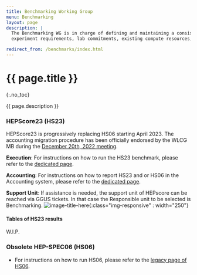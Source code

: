 ```yaml
---
title: Benchmarking Working Group
menu: Benchmarking
layout: page
description: |
  The Benchmarking WG is in charge of defining and maintaining a consistent and reproducible CPU benchmark to describe
  experiment requirements, lab commitments, existing compute resources, as well as procurements of new hardware.

redirect_from: /benchmarks/index.html
---
```


# {{ page.title }}
{:.no_toc}

{{ page.description }}


### HEPScore23 (HS23)

HEPScore23 is progressively replacing HS06 starting April 2023. 
The accounting migration procedure has been officially endorsed by the WLCG MB during the [December 20th, 2022 meeting](https://wlcg-docs.web.cern.ch/boards/MB/Minutes/2022/MB-Minutes-20221220-2.pdf).  

**Execution**: For instructions on how to run the HS23 benchmark, please refer to the [dedicated page](/benchmarking/how_to_run_HS23.html). 

**Accounting**: For instructions on how to report HS23 and or HS06 in the Accounting system, please refer to the [dedicated page](/benchmarking/accounting_migration.html). 

**Support Unit**: 
If assistance is needed, the support unit of HEPscore can be reached via GGUS tickets. In that case the Responsible unit to be selected is Benchmarking. 
![image-title-here](/benchmarking/GGUS-Form.png){:class="img-responsive" : width="250"}

#### Tables of HS23 results
   W.I.P.

### Obsolete HEP-SPEC06 (HS06)

  * For instructions on how to run HS06, please refer to the [legacy page of HS06](/benchmarking/HS06.html). 

